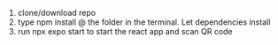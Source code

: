 1. clone/download repo
2. type npm install @ the folder in the terminal. Let dependencies install
3. run npx expo start to start the react app and scan QR code 
